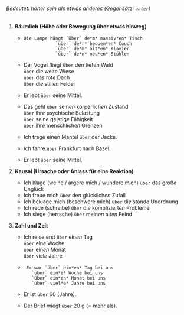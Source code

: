 ###### Bedeutet: höher sein als etwas anderes (Gegensatz: `unter`)

1) **Räumlich (Höhe oder Bewegung über etwas hinweg)**  
	-     Die Lampe hängt `über` de*m* massiv*en* Tisch  
	                  `über` de*r* bequem*en* Couch  
	                  `über` de*m* alt*en* Klavier  
	                  `über` de*n* neu*en* Stühlen  
	
	- Der Vogel fliegt `über` de*n* tief*en* Wald  
                   `über` di*e* weit*e* Wiese  
                   `über` da*s* rot*e* Dach  
                   `über` di*e* still*en* Felder  

	- Er lebt `über` seine Mittel.  
	- Das geht  `über` sein*en* körperlich*en* Zustand  
              `über` ihr*e* psychisch*e* Belastung  
              `über` sein*e* geistig*e* Fähigkeit  
              `über` ihr*e* menschlich*en* Grenzen  

	- Ich trage einen Mantel `über` der Jacke.  
	- Ich fahre `über` Frankfurt nach Basel.  
	- Er lebt `über` seine Mittel.  

2) **Kausal (Ursache oder Anlass für eine Reaktion)**  
	- Ich klage (weine / ärgere mich / wundere mich) `über` da*s* groß*e* Unglück  
	- Ich freue mich `über` de*n* glücklich*en* Zufall  
	- Ich beklage mich (beschwere mich) `über` di*e* ständ*e* Unordnung  
	- Ich rede (schreibe) `über` di*e* kompliziert*en* Probleme  
	- Ich siege (herrsche) `über` mein*en* alt*en* Feind  

3) **Zahl und Zeit**  
	-   Ich reise erst `über` ein*en* Tag  
                 `über` ein*e* Woche  
                 `über` ein*en* Monat  
                 `über` viel*e* Jahre  
	
	-      Er war `über` ein*en* Tag bei uns  
	         `über` ein*e* Woche bei uns  
	         `über` ein*en* Monat bei uns  
	         `über` viel*e* Jahre bei uns  
	 	
	- Er ist `über` 60 (Jahre).  
	- Der Brief wiegt `über` 20 g (= mehr als).  
	